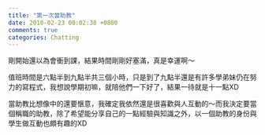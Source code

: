 ```yaml
---
title: "第一次當助教"
date: 2010-02-23 00:02:38 +0800
comments: true
categories: Chatting
---
```

<p>剛開始還以為會衝到課，結果時間剛剛好塞滿，真是幸運啊～</p><p>值班時間是六點半到九點半共三個小時，只是到了九點半還是有許多學弟妹仍在努力的寫程式，我想說學期初嘛，就陪他們一下好了，結果一待就是十一點XD</p><p>當助教比想像中的還要愜意，我確定我依然還是很喜歡與人互動的～而我決定要當個稱職的助教，除了希望能分享自己的一點經驗與知識之外，以一個助教的身份與學生做互動也頗有趣的XD</p>
